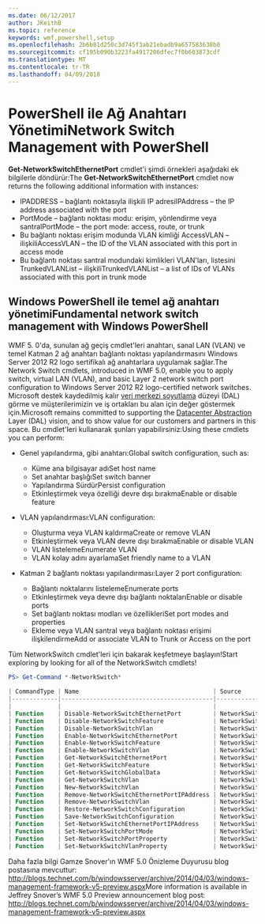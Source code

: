 ```yaml
---
ms.date: 06/12/2017
author: JKeithB
ms.topic: reference
keywords: wmf,powershell,setup
ms.openlocfilehash: 2b6b81d250c3d745f3ab21ebadb9a657583638b0
ms.sourcegitcommit: cf195b090b3223fa4917206dfec7f0b603873cdf
ms.translationtype: MT
ms.contentlocale: tr-TR
ms.lasthandoff: 04/09/2018
---
```

# <a name="network-switch-management-with-powershell"></a><span data-ttu-id="acd21-102">PowerShell ile Ağ Anahtarı Yönetimi</span><span class="sxs-lookup"><span data-stu-id="acd21-102">Network Switch Management with PowerShell</span></span>

<span data-ttu-id="acd21-103">**Get-NetworkSwitchEthernetPort** cmdlet'i şimdi örnekleri aşağıdaki ek bilgilerle döndürür:</span><span class="sxs-lookup"><span data-stu-id="acd21-103">The **Get-NetworkSwitchEthernetPort** cmdlet now returns the following additional information with instances:</span></span>

- <span data-ttu-id="acd21-104">IPADDRESS – bağlantı noktasıyla ilişkili IP adresi</span><span class="sxs-lookup"><span data-stu-id="acd21-104">IPAddress – the IP address associated with the port</span></span>
- <span data-ttu-id="acd21-105">PortMode – bağlantı noktası modu: erişim, yönlendirme veya santral</span><span class="sxs-lookup"><span data-stu-id="acd21-105">PortMode – the port mode: access, route, or trunk</span></span>
- <span data-ttu-id="acd21-106">Bu bağlantı noktası erişim modunda VLAN kimliği AccessVLAN – ilişkili</span><span class="sxs-lookup"><span data-stu-id="acd21-106">AccessVLAN – the ID of the VLAN associated with this port in access mode</span></span>
- <span data-ttu-id="acd21-107">Bu bağlantı noktası santral modundaki kimlikleri VLAN'ları, listesini TrunkedVLANList – ilişkili</span><span class="sxs-lookup"><span data-stu-id="acd21-107">TrunkedVLANList – a list of IDs of VLANs associated with this port in trunk mode</span></span>

## <a name="fundamental-network-switch-management-with-windows-powershell"></a><span data-ttu-id="acd21-108">Windows PowerShell ile temel ağ anahtarı yönetimi</span><span class="sxs-lookup"><span data-stu-id="acd21-108">Fundamental network switch management with Windows PowerShell</span></span>

<span data-ttu-id="acd21-109">WMF 5. 0'da, sunulan ağ geçiş cmdlet'leri anahtarı, sanal LAN (VLAN) ve temel Katman 2 ağ anahtarı bağlantı noktası yapılandırmasını Windows Server 2012 R2 logo sertifikalı ağ anahtarlara uygulamak sağlar.</span><span class="sxs-lookup"><span data-stu-id="acd21-109">The Network Switch cmdlets, introduced in WMF 5.0, enable you to apply switch, virtual LAN (VLAN), and basic Layer 2 network switch port configuration to Windows Server 2012 R2 logo-certified network switches.</span></span> <span data-ttu-id="acd21-110">Microsoft destek kaydedilmiş kalır [veri merkezi soyutlama](http://technet.microsoft.com/cloud/dal.aspx) düzeyi (DAL) görme ve müşterilerimizin ve iş ortakları bu alan için değer göstermek için.</span><span class="sxs-lookup"><span data-stu-id="acd21-110">Microsoft remains committed to supporting the [Datacenter Abstraction](http://technet.microsoft.com/cloud/dal.aspx) Layer (DAL) vision, and to show value for our customers and partners in this space.</span></span> <span data-ttu-id="acd21-111">Bu cmdlet'leri kullanarak şunları yapabilirsiniz:</span><span class="sxs-lookup"><span data-stu-id="acd21-111">Using these cmdlets you can perform:</span></span>

- <span data-ttu-id="acd21-112">Genel yapılandırma, gibi anahtarı:</span><span class="sxs-lookup"><span data-stu-id="acd21-112">Global switch configuration, such as:</span></span>
    - <span data-ttu-id="acd21-113">Küme ana bilgisayar adı</span><span class="sxs-lookup"><span data-stu-id="acd21-113">Set host name</span></span>
    - <span data-ttu-id="acd21-114">Set anahtar başlığı</span><span class="sxs-lookup"><span data-stu-id="acd21-114">Set switch banner</span></span>
    - <span data-ttu-id="acd21-115">Yapılandırma Sürdür</span><span class="sxs-lookup"><span data-stu-id="acd21-115">Persist configuration</span></span>
    - <span data-ttu-id="acd21-116">Etkinleştirmek veya özelliği devre dışı bırakma</span><span class="sxs-lookup"><span data-stu-id="acd21-116">Enable or disable feature</span></span>

- <span data-ttu-id="acd21-117">VLAN yapılandırması:</span><span class="sxs-lookup"><span data-stu-id="acd21-117">VLAN configuration:</span></span>
    - <span data-ttu-id="acd21-118">Oluşturma veya VLAN kaldırma</span><span class="sxs-lookup"><span data-stu-id="acd21-118">Create or remove VLAN</span></span>
    - <span data-ttu-id="acd21-119">Etkinleştirmek veya VLAN devre dışı bırakma</span><span class="sxs-lookup"><span data-stu-id="acd21-119">Enable or disable VLAN</span></span>
    - <span data-ttu-id="acd21-120">VLAN listeleme</span><span class="sxs-lookup"><span data-stu-id="acd21-120">Enumerate VLAN</span></span>
    - <span data-ttu-id="acd21-121">VLAN kolay adını ayarlama</span><span class="sxs-lookup"><span data-stu-id="acd21-121">Set friendly name to a VLAN</span></span>

- <span data-ttu-id="acd21-122">Katman 2 bağlantı noktası yapılandırması:</span><span class="sxs-lookup"><span data-stu-id="acd21-122">Layer 2 port configuration:</span></span>
    - <span data-ttu-id="acd21-123">Bağlantı noktalarını listeleme</span><span class="sxs-lookup"><span data-stu-id="acd21-123">Enumerate ports</span></span>
    - <span data-ttu-id="acd21-124">Etkinleştirmek veya devre dışı bağlantı noktaları</span><span class="sxs-lookup"><span data-stu-id="acd21-124">Enable or disable ports</span></span>
    - <span data-ttu-id="acd21-125">Set bağlantı noktası modları ve özellikleri</span><span class="sxs-lookup"><span data-stu-id="acd21-125">Set port modes and properties</span></span>
    - <span data-ttu-id="acd21-126">Ekleme veya VLAN santral veya bağlantı noktası erişimi ilişkilendirme</span><span class="sxs-lookup"><span data-stu-id="acd21-126">Add or associate VLAN to Trunk or Access on the port</span></span>

<span data-ttu-id="acd21-127">Tüm NetworkSwitch cmdlet'leri için bakarak keşfetmeye başlayın!</span><span class="sxs-lookup"><span data-stu-id="acd21-127">Start exploring by looking for all of the NetworkSwitch cmdlets!</span></span>

```powershell
PS> Get-Command *-NetworkSwitch*

| CommandType | Name                                      | Source        |
|-------------|-------------------------------------------|---------------|
|             |                                           |               |
| Function    | Disable-NetworkSwitchEthernetPort         | NetworkSwitch |
| Function    | Disable-NetworkSwitchFeature              | NetworkSwitch |
| Function    | Disable-NetworkSwitchVlan                 | NetworkSwitch |
| Function    | Enable-NetworkSwitchEthernetPort          | NetworkSwitch |
| Function    | Enable-NetworkSwitchFeature               | NetworkSwitch |
| Function    | Enable-NetworkSwitchVlan                  | NetworkSwitch |
| Function    | Get-NetworkSwitchEthernetPort             | NetworkSwitch |
| Function    | Get-NetworkSwitchFeature                  | NetworkSwitch |
| Function    | Get-NetworkSwitchGlobalData               | NetworkSwitch |
| Function    | Get-NetworkSwitchVlan                     | NetworkSwitch |
| Function    | New-NetworkSwitchVlan                     | NetworkSwitch |
| Function    | Remove-NetworkSwitchEthernetPortIPAddress | NetworkSwitch |
| Function    | Remove-NetworkSwitchVlan                  | NetworkSwitch |
| Function    | Restore-NetworkSwitchConfiguration        | NetworkSwitch |
| Function    | Save-NetworkSwitchConfiguration           | NetworkSwitch |
| Function    | Set-NetworkSwitchEthernetPortIPAddress    | NetworkSwitch |
| Function    | Set-NetworkSwitchPortMode                 | NetworkSwitch |
| Function    | Set-NetworkSwitchPortProperty             | NetworkSwitch |
| Function    | Set-NetworkSwitchVlanProperty             | NetworkSwitch |
```

<span data-ttu-id="acd21-128">Daha fazla bilgi Gamze Snover'ın WMF 5.0 Önizleme Duyurusu blog postasına mevcuttur: <http://blogs.technet.com/b/windowsserver/archive/2014/04/03/windows-management-framework-v5-preview.aspx></span><span class="sxs-lookup"><span data-stu-id="acd21-128">More information is available in Jeffrey Snover’s WMF 5.0 Preview announcement blog post: <http://blogs.technet.com/b/windowsserver/archive/2014/04/03/windows-management-framework-v5-preview.aspx></span></span>